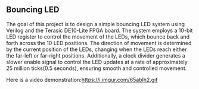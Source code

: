 Bouncing LED
------
The goal of this project is to design a simple bouncing LED system using Verilog and the Terasic DE10-Lite FPGA board. The system employs a 10-bit LED register to control the movement of the LEDs, which bounce back and forth across the 10 LED positions. The direction of movement is determined by the current position of the LEDs, changing when the LEDs reach either the far-left or far-right positions. Additionally, a clock divider generates a slower enable signal to control the LED updates at a rate of approximately 25 million ticks(0.5 seconds), ensuring smooth and controlled movement.

Here is a video demonstration:https://i.imgur.com/65ablh2.gif

